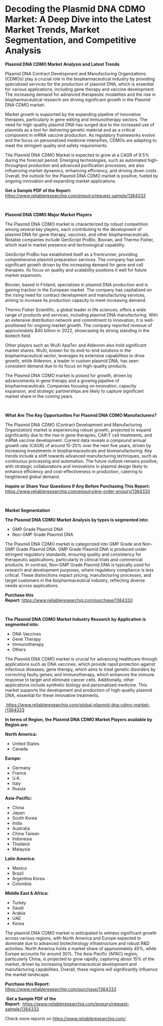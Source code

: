 <p><h1>Decoding the Plasmid DNA CDMO Market: A Deep Dive into the Latest Market Trends, Market Segmentation, and Competitive Analysis</h1></p><p><strong>Plasmid DNA CDMO Market Analysis and Latest Trends</strong></p>
<p><p>Plasmid DNA Contract Development and Manufacturing Organizations (CDMOs) play a crucial role in the biopharmaceutical industry by providing specialized services for the production of plasmid DNA, which is essential for various applications, including gene therapy and vaccine development. The increasing demand for advanced therapeutic modalities and the rise in biopharmaceutical research are driving significant growth in the Plasmid DNA CDMO market.</p><p>Market growth is supported by the expanding pipeline of innovative therapies, particularly in gene editing and immunotherapy sectors. The need for high-quality plasmid DNA has surged due to the increased use of plasmids as a tool for delivering genetic material and as a critical component in mRNA vaccine production. As regulatory frameworks evolve and the focus on personalized medicine intensifies, CDMOs are adapting to meet the stringent quality and safety requirements.</p><p>The Plasmid DNA CDMO Market is expected to grow at a CAGR of 9.5% during the forecast period. Emerging technologies, such as automated high-throughput production and advanced purification processes, are also influencing market dynamics, enhancing efficiency, and driving down costs. Overall, the outlook for the Plasmid DNA CDMO market is positive, fueled by ongoing innovation and expanding market applications.</p></p>
<p><strong>Get a Sample PDF of the Report:&nbsp;</strong> <a href="https://www.reliableresearchiq.com/enquiry/request-sample/1364333?utm_campaign=3109&utm_medium=2&utm_source=Github&utm_content=ia&utm_term=09032025&utm_id=plasmid-dna-cdmo">https://www.reliableresearchiq.com/enquiry/request-sample/1364333</a></p>
<p>&nbsp;</p>
<p><strong>Plasmid DNA CDMO Major Market Players</strong></p>
<p><p>The Plasmid DNA CDMO market is characterized by robust competition among several key players, each contributing to the development of plasmid DNA for gene therapy, vaccines, and other biopharmaceuticals. Notable companies include GenScript ProBio, Biovian, and Thermo Fisher, which lead in market presence and technological capability.</p><p>GenScript ProBio has established itself as a frontrunner, providing comprehensive plasmid preparation services. The company has seen significant growth driven by the increasing demand for gene and cell therapies. Its focus on quality and scalability positions it well for future market expansion.</p><p>Biovian, based in Finland, specializes in plasmid DNA production and is gaining traction in the European market. The company has capitalized on the rising need for contract development and manufacturing services, aiming to increase its production capacity to meet increasing demand.</p><p>Thermo Fisher Scientific, a global leader in life sciences, offers a wide range of products and services, including plasmid DNA manufacturing. With an extensive distribution network and commitment to innovation, it is well-positioned for ongoing market growth. The company reported revenue of approximately $40 billion in 2022, showcasing its strong standing in the biotech field.</p><p>Other players such as WuXi AppTec and Aldevron also hold significant market shares. WuXi, known for its end-to-end solutions in the biopharmaceutical sector, leverages its extensive capabilities to drive growth, while Aldevron, a leader in custom plasmid DNA, has seen consistent demand due to its focus on high-quality products.</p><p>The Plasmid DNA CDMO market is poised for growth, driven by advancements in gene therapy and a growing pipeline of biopharmaceuticals. Companies focusing on innovation, capacity expansion, and strategic partnerships are likely to capture significant market share in the coming years.</p></p>
<p>&nbsp;</p>
<p><strong>What Are The Key Opportunities For Plasmid DNA CDMO Manufacturers?</strong></p>
<p><p>The Plasmid DNA CDMO (Contract Development and Manufacturing Organization) market is experiencing robust growth, projected to expand significantly due to the rise in gene therapies, CAR-T cell treatments, and mRNA vaccine development. Current data reveals a compound annual growth rate (CAGR) of around 15-20% over the next five years, driven by increasing investments in biopharmaceuticals and biomanufacturing. Key trends include a shift towards advanced manufacturing techniques, such as continuous processing and automation. The future outlook remains positive, with strategic collaborations and innovations in plasmid design likely to enhance efficiency and cost-effectiveness in production, catering to heightened global demand.</p></p>
<p><strong>Inquire or Share Your Questions If Any Before Purchasing This Report:</strong> <a href="https://www.reliableresearchiq.com/enquiry/pre-order-enquiry/1364333?utm_campaign=3109&utm_medium=2&utm_source=Github&utm_content=ia&utm_term=09032025&utm_id=plasmid-dna-cdmo">https://www.reliableresearchiq.com/enquiry/pre-order-enquiry/1364333</a></p>
<p>&nbsp;</p>
<p><strong>Market Segmentation</strong></p>
<p><strong>The Plasmid DNA CDMO Market Analysis by types is segmented into:</strong></p>
<p><ul><li>GMP Grade Plasmid DNA</li><li>Non-GMP Grade Plasmid DNA</li></ul></p>
<p><p>The Plasmid DNA CDMO market is categorized into GMP Grade and Non-GMP Grade Plasmid DNA. GMP Grade Plasmid DNA is produced under stringent regulatory standards, ensuring quality and consistency for therapeutic applications, particularly in clinical trials and commercial products. In contrast, Non-GMP Grade Plasmid DNA is typically used for research and development purposes, where regulatory compliance is less critical. These distinctions impact pricing, manufacturing processes, and target customers in the biopharmaceutical industry, reflecting diverse needs across applications.</p></p>
<p><strong>Purchase this Report:&nbsp;</strong><a href="https://www.reliableresearchiq.com/purchase/1364333?utm_campaign=3109&utm_medium=2&utm_source=Github&utm_content=ia&utm_term=09032025&utm_id=plasmid-dna-cdmo">https://www.reliableresearchiq.com/purchase/1364333</a></p>
<p>&nbsp;</p>
<p><strong>The Plasmid DNA CDMO Market Industry Research by Application is segmented into:</strong></p>
<p><ul><li>DNA Vaccines</li><li>Gene Therapy</li><li>Immunotherapy</li><li>Others</li></ul></p>
<p><p>The Plasmid DNA CDMO market is crucial for advancing healthcare through applications such as DNA vaccines, which provide rapid protection against infectious diseases; gene therapy, which aims to treat genetic disorders by correcting faulty genes; and immunotherapy, which enhances the immune response to target and eliminate cancer cells. Additionally, other applications include synthetic biology and personalized medicine. This market supports the development and production of high-quality plasmid DNA, essential for these innovative treatments.</p></p>
<p><a href="https://www.reliableresearchiq.com/global-plasmid-dna-cdmo-market-r1364333?utm_campaign=3109&utm_medium=2&utm_source=Github&utm_content=ia&utm_term=09032025&utm_id=plasmid-dna-cdmo">&nbsp;https://www.reliableresearchiq.com/global-plasmid-dna-cdmo-market-r1364333</a></p>
<p><strong>In terms of Region, the Plasmid DNA CDMO Market Players available by Region are:</strong></p>
<p>
    <p> <strong> North America: </strong>
        <ul>
            <li>United States</li>
            <li>Canada</li>
        </ul>
        </p> 
    <p> <strong> Europe: </strong>
        <ul>
            <li>Germany</li>
            <li>France</li>
            <li>U.K.</li>
            <li>Italy</li>
            <li>Russia</li>
        </ul>
        </p> 
    <p> <strong> Asia-Pacific: </strong>
        <ul>
            <li>China</li>
            <li>Japan</li>
            <li>South Korea</li>
            <li>India</li>
            <li>Australia</li>
            <li>China Taiwan</li>
            <li>Indonesia</li>
            <li>Thailand</li>
            <li>Malaysia</li>
        </ul>
        </p> 
    <p> <strong> Latin America: </strong>
        <ul>
            <li>Mexico</li>
            <li>Brazil</li>
            <li>Argentina Korea</li>
            <li>Colombia</li>
        </ul>
        </p> 
    <p> <strong> Middle East & Africa: </strong>
        <ul>
            <li>Turkey</li>
            <li>Saudi</li>
            <li>Arabia</li>
            <li>UAE</li>
            <li>Korea</li>
        </ul>
    </p>
    </p>
<p><p>The plasmid DNA CDMO market is anticipated to witness significant growth across various regions, with North America and Europe expected to dominate due to advanced biotechnology infrastructure and robust R&D activities. North America holds a market share of approximately 45%, while Europe accounts for around 30%. The Asia-Pacific (APAC) region, particularly China, is projected to grow rapidly, capturing about 15% of the market, driven by increasing biopharmaceutical development and manufacturing capabilities. Overall, these regions will significantly influence the market landscape.</p></p>
<p><strong>Purchase this Report: </strong><a href="https://www.reliableresearchiq.com/purchase/1364333?utm_campaign=3109&utm_medium=2&utm_source=Github&utm_content=ia&utm_term=09032025&utm_id=plasmid-dna-cdmo">https://www.reliableresearchiq.com/purchase/1364333</a></p>
<p>&nbsp;<strong>Get a Sample PDF of the Report:&nbsp;&nbsp;</strong><a href="https://www.reliableresearchiq.com/enquiry/request-sample/1364333?utm_campaign=3109&utm_medium=2&utm_source=Github&utm_content=ia&utm_term=09032025&utm_id=plasmid-dna-cdmo">https://www.reliableresearchiq.com/enquiry/request-sample/1364333</a></p>
<p><strong></strong></p>
<p>Check more reports on <a href="https://www.reliableresearchiq.com/?utm_campaign=3109&utm_medium=2&utm_source=Github&utm_content=ia&utm_term=09032025&utm_id=plasmid-dna-cdmo">https://www.reliableresearchiq.com/</a></p>
